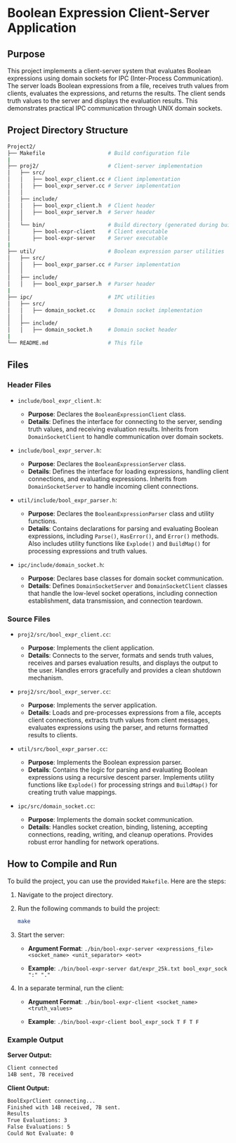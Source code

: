 # Boolean Expression Client-Server Application

## Purpose

This project implements a client-server system that evaluates Boolean expressions using domain sockets for IPC (Inter-Process Communication). The server loads Boolean expressions from a file, receives truth values from clients, evaluates the expressions, and returns the results. The client sends truth values to the server and displays the evaluation results. This demonstrates practical IPC communication through UNIX domain sockets.

## Project Directory Structure

```bash
Project2/
├── Makefile                    # Build configuration file
|
├── proj2/                      # Client-server implementation
│   ├── src/
│   │   ├── bool_expr_client.cc # Client implementation
│   │   ├── bool_expr_server.cc # Server implementation
│   │
│   ├── include/
│   │   ├── bool_expr_client.h  # Client header
│   │   ├── bool_expr_server.h  # Server header
│   │
│   └── bin/                    # Build directory (generated during build)
│       ├── bool-expr-client    # Client executable
│       ├── bool-expr-server    # Server executable
|
├── util/                       # Boolean expression parser utilities
│   ├── src/
│   │   ├── bool_expr_parser.cc # Parser implementation
│   │
│   ├── include/
│   │   ├── bool_expr_parser.h  # Parser header
|
├── ipc/                        # IPC utilities
│   ├── src/
│   │   ├── domain_socket.cc    # Domain socket implementation
│   │
│   ├── include/
│   │   ├── domain_socket.h     # Domain socket header
|
└── README.md                   # This file
```

## Files

### Header Files

- `include/bool_expr_client.h`:
  - **Purpose**: Declares the `BooleanExpressionClient` class.
  - **Details**: Defines the interface for connecting to the server, sending truth values, and receiving evaluation results. Inherits from `DomainSocketClient` to handle communication over domain sockets.

- `include/bool_expr_server.h`:
  - **Purpose**: Declares the `BooleanExpressionServer` class.
  - **Details**: Defines the interface for loading expressions, handling client connections, and evaluating expressions. Inherits from `DomainSocketServer` to handle incoming client connections.

- `util/include/bool_expr_parser.h`:
  - **Purpose**: Declares the `BooleanExpressionParser` class and utility functions.
  - **Details**: Contains declarations for parsing and evaluating Boolean expressions, including `Parse()`, `HasError()`, and `Error()` methods. Also includes utility functions like `Explode()` and `BuildMap()` for processing expressions and truth values.

- `ipc/include/domain_socket.h`:
  - **Purpose**: Declares base classes for domain socket communication.
  - **Details**: Defines `DomainSocketServer` and `DomainSocketClient` classes that handle the low-level socket operations, including connection establishment, data transmission, and connection teardown.

### Source Files

- `proj2/src/bool_expr_client.cc`:
  - **Purpose**: Implements the client application.
  - **Details**: Connects to the server, formats and sends truth values, receives and parses evaluation results, and displays the output to the user. Handles errors gracefully and provides a clean shutdown mechanism.

- `proj2/src/bool_expr_server.cc`:
  - **Purpose**: Implements the server application.
  - **Details**: Loads and pre-processes expressions from a file, accepts client connections, extracts truth values from client messages, evaluates expressions using the parser, and returns formatted results to clients.

- `util/src/bool_expr_parser.cc`:
  - **Purpose**: Implements the Boolean expression parser.
  - **Details**: Contains the logic for parsing and evaluating Boolean expressions using a recursive descent parser. Implements utility functions like `Explode()` for processing strings and `BuildMap()` for creating truth value mappings.

- `ipc/src/domain_socket.cc`:
  - **Purpose**: Implements the domain socket communication.
  - **Details**: Handles socket creation, binding, listening, accepting connections, reading, writing, and cleanup operations. Provides robust error handling for network operations.

## How to Compile and Run

To build the project, you can use the provided `Makefile`. Here are the steps:

1. Navigate to the project directory.
2. Run the following commands to build the project:

   ```sh
   make
   ```

3. Start the server:
   - **Argument Format**: `./bin/bool-expr-server <expressions_file> <socket_name> <unit_separator> <eot>`

   - **Example**: `./bin/bool-expr-server dat/expr_25k.txt bool_expr_sock ":" "."`

4. In a separate terminal, run the client:
   - **Argument Format**: `./bin/bool-expr-client <socket_name> <truth_values>`

   - **Example**: `./bin/bool-expr-client bool_expr_sock T F T F`

### Example Output

**Server Output:**

   ```sh
Client connected
   14B sent, 7B received
   ```

**Client Output:**

   ```sh
BoolExprClient connecting...
Finished with 14B received, 7B sent.
Results
True Evaluations: 3
False Evaluations: 5
Could Not Evaluate: 0
   ```
